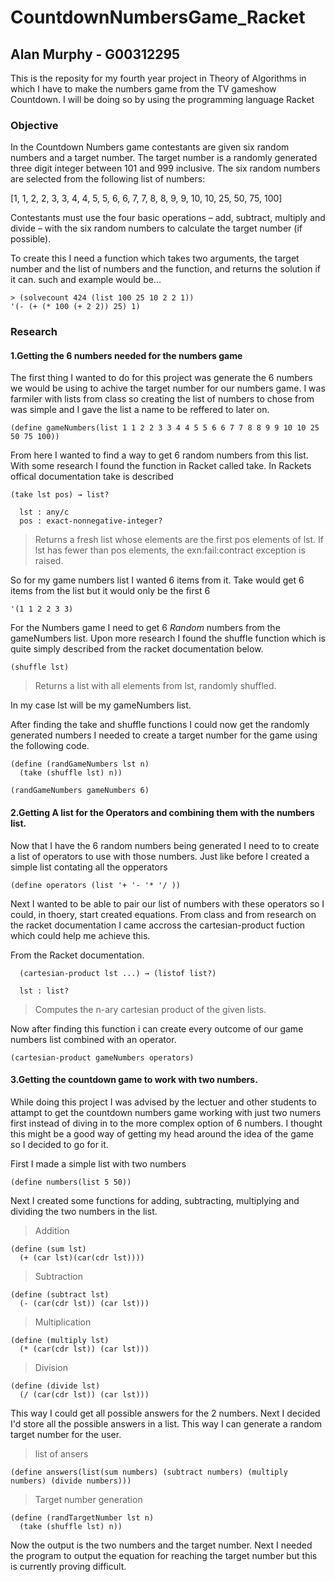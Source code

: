 # CountdownNumbersGame_Racket
## Alan Murphy - G00312295
This is the reposity for my fourth year project in Theory of Algorithms in which I have to make the numbers game from the TV gameshow Countdown. I will be doing so by using the programming language Racket 

### Objective
In the Countdown Numbers game contestants are given six random numbers
and a target number. The target number is a randomly generated three digit
integer between 101 and 999 inclusive. The six random numbers are selected
from the following list of numbers:

[1, 1, 2, 2, 3, 3, 4, 4, 5, 5, 6, 6, 7, 7, 8, 8, 9, 9, 10, 10, 25, 50, 75, 100]

Contestants must use the four basic operations – add, subtract, multiply
and divide – with the six random numbers to calculate the target number
(if possible).

To create this I need a function which takes two arguments, the target number and the list of numbers and the function, and returns the solution if it can. such and example would be...

``` Racket
> (solvecount 424 (list 100 25 10 2 2 1))
'(- (+ (* 100 (+ 2 2)) 25) 1) 
```

### Research
#### 1.Getting the 6 numbers needed for the numbers game
The first thing I wanted to do for this project was generate the 6 numbers we would be using to achive the target number for our numbers game. I was farmiler with lists from class so creating the list of numbers to chose from was simple and I gave the list a name to be reffered to later on.

```Racket
(define gameNumbers(list 1 1 2 2 3 3 4 4 5 5 6 6 7 7 8 8 9 9 10 10 25 50 75 100))
```
From here I wanted to find a way to get 6 random numbers from this list. With some research I found the function in Racket called take. In Rackets offical documentation take is described 

```Racket
(take lst pos) → list?

  lst : any/c
  pos : exact-nonnegative-integer?
```

> Returns a fresh list whose elements are the first pos elements of lst. If lst has fewer than pos elements, the exn:fail:contract exception is raised.

So for my game numbers list I wanted 6 items from it. Take would get 6 items from the list but it would only be the first 6 

```Racket
'(1 1 2 2 3 3)
```
For the Numbers game I need to get 6 *Random* numbers from the gameNumbers list. Upon more research I found the shuffle function which is quite simply described from the racket documentation below.

```Racket
(shuffle lst)
```
>Returns a list with all elements from lst, randomly shuffled.

In my case lst will be my gameNumbers list. 

After finding the take and shuffle functions I could now get the randomly generated numbers I needed to create a target number for the game using the following code.

```Racket
(define (randGameNumbers lst n)
  (take (shuffle lst) n))

(randGameNumbers gameNumbers 6)
```
#### 2.Getting A list for the Operators and combining them with the numbers list.
Now that I have the 6 random numbers being generated I need to to create a list of operators to use with those numbers. Just like before I created a simple list contating all the opperators

```Racket
(define operators (list '+ '- '* '/ ))
```
Next I wanted to be able to pair our list of numbers with these operators so I could, in thoery, start created equations. From class and from research on the racket documentation I came accross the cartesian-product fuction which could help me achieve this.

From the Racket documentation.
```Racket
  (cartesian-product lst ...) → (listof list?)

  lst : list?
```
>Computes the n-ary cartesian product of the given lists.

Now after finding this function i can create every outcome of our game numbers list combined with an operator.

```Racket
(cartesian-product gameNumbers operators)
```

#### 3.Getting the countdown game to work with two numbers.
While doing this project I was advised by the lectuer and other students to attampt to get the countdown numbers game working with just two numers first instead of diving in to the more complex option of 6 numbers. I thought this might be a good way of getting my head around the idea of the game so I decided to go for it.

First I made a simple list with two numbers 
```Racket
(define numbers(list 5 50))
```
Next I created some functions for adding, subtracting, multiplying and dividing the two numbers in the list.
>Addition
```Racket
(define (sum lst)
  (+ (car lst)(car(cdr lst))))
```
>Subtraction
```Racket
(define (subtract lst)
  (- (car(cdr lst)) (car lst)))
```
>Multiplication
```Racket
(define (multiply lst)
  (* (car(cdr lst)) (car lst)))
```
>Division
```Racket
(define (divide lst)
  (/ (car(cdr lst)) (car lst)))
```
This way I could get all possible answers for the 2 numbers. Next I decided I'd store all the possible answers in a list. This way I can generate a random target number for the user.
>list of ansers
```Racket
(define answers(list(sum numbers) (subtract numbers) (multiply numbers) (divide numbers)))
```
>Target number generation
```Racket
(define (randTargetNumber lst n)
  (take (shuffle lst) n))
```
Now the output is the two numbers and the target number. Next I needed the program to output the equation for reaching the target number but this is currently proving difficult.
